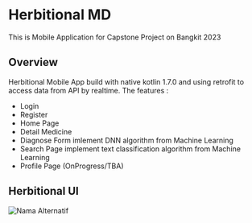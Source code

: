 # Herbitional MD

This is Mobile Application for Capstone Project on Bangkit 2023

## Overview

Herbitional Mobile App build with native kotlin 1.7.0 and using retrofit to access data from API by realtime. The features :
- Login
- Register
- Home Page
- Detail Medicine
- Diagnose Form imlement DNN algorithm from Machine Learning
- Search Page implement text classification algorithm from Machine Learning
- Profile Page (OnProgress/TBA)

## Herbitional UI

![Nama Alternatif](https://drive.google.com/file/d/1E5XTPUciZeEEHBESTm1vK6A4Blkh1sC9/view)
